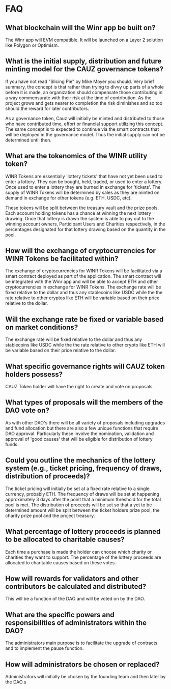 # FAQ

## What blockchain will the Winr app be built on?

The Winr app will EVM compatible. It will be launched on a Layer 2 solution like Polygon or Optimism.

## What is the initial supply, distribution and future minting model for the CAUZ governance tokens?

If you have not read "Slicing Pie" by Mike Moyer you should. Very brief summary, the concept is that rather than trying to divvy up parts of a whole before it is made, an organization should compensate those contributing in a way commensurate with their risk at the time of contribution. As the project grows and gets nearer to completion the risk diminishes and so too should the reward for later contributors.  

As a governance token, Cauz will initially be minted and distributed to those who have contributed time, effort or financial support utilizing this concept. The same concept is to expected to continue via the smart contracts that will be deployed in the governance model. Thus the initial supply can not be determined until then.

## What are the tokenomics of the WINR utility token?

WINR Tokens are essentially 'lottery tickets' that have not yet been used to enter a lottery. They can be bought, held, traded, or used to enter a lottery. Once used to enter a lottery they are burned in exchange for 'tickets'. The supply of WINR Tokens will be determined by sales as they are minted on demand in exchange for other tokens (e.g. ETH, USDC, etc).  

These tokens will be split between the treasury vault and the prize pools. Each account holding tokens has a chance at winning the next lottery drawing.  Once that lottery is drawn the system is able to pay out to the winning account owners, Participant Users and Charities respectively, in the percentages designated for that lottery drawing based on the quantity in the pool.

## How will the exchange of cryptocurrencies for WINR Tokens be facilitated within?

The exchange of cryptocurrencies for WINR Tokens will be facilitated via a smart contract deployed as part of the application.  The smart contract will be integrated with the Winr app and will be able to accept ETH and other cryptocurrencies in exchange for WINR Tokens. The exchange rate will be fixed relative to the dollar and thus any stablecoins like USDC while the the rate relative to other cryptos like ETH will be variable based on their price relative to the dollar.

## Will the exchange rate be fixed or variable based on market conditions?

The exchange rate will be fixed relative to the dollar and thus any stablecoins like USDC while the the rate relative to other crypto like ETH will be variable based on their price relative to the dollar.

## What specific governance rights will CAUZ token holders possess?

CAUZ Token holder will have the right to create and vote on proposals.

## What types of proposals will the members of the DAO vote on? 

As with other DAO's there will be all variety of proposals including upgrades and fund allocation but there are also a few unique functions that require DAO approval. Particularly these involve the nomination, validation and approval of 'good causes' that will be eligible for distribution of lottery funds.

## Could you outline the mechanics of the lottery system (e.g., ticket pricing, frequency of draws, distribution of proceeds)?

The ticket pricing will initially be set at a fixed rate relative to a single currency, probably ETH. The frequency of draws will be set at happening approximately 3 days after the point that a minimum threshold for the total pool is met. The distribution of proceeds will be set so that a yet to be determined amount will be split between the ticket holders prize pool, the charity prize pool and the project treasury. 

## What percentage of lottery proceeds is planned to be allocated to charitable causes?

Each time a purchase is made the holder can choose which charity or charities they want to support. The percentage of the lottery proceeds are allocated to charitable causes based on these votes.

## How will rewards for validators and other contributors be calculated and distributed? 

This will be a function of the DAO and will be voted on by the DAO.

## What are the specific powers and responsibilities of administrators within the DAO?

The administrators main purpose is to facilitate the upgrade of contracts and to implement the pause function.

## How will administrators be chosen or replaced?

Administrators will initially be chosen by the founding team and then later by the DAO.s
